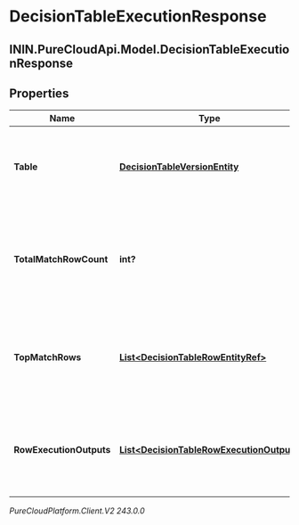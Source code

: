 # DecisionTableExecutionResponse

## ININ.PureCloudApi.Model.DecisionTableExecutionResponse

## Properties

|Name | Type | Description | Notes|
|------------ | ------------- | ------------- | -------------|
| **Table** | [**DecisionTableVersionEntity**](DecisionTableVersionEntity) | The decision table version entity that was executed. | [optional] |
| **TotalMatchRowCount** | **int?** | Total number of rows that matched execution input and would return results | [optional] |
| **TopMatchRows** | [**List&lt;DecisionTableRowEntityRef&gt;**](DecisionTableRowEntityRef) | Top 5 rows matching execution input, excluding the one produced the result. | [optional] |
| **RowExecutionOutputs** | [**List&lt;DecisionTableRowExecutionOutput&gt;**](DecisionTableRowExecutionOutput) | The output data for each executed row for which output is collected. | [optional] |



_PureCloudPlatform.Client.V2 243.0.0_
